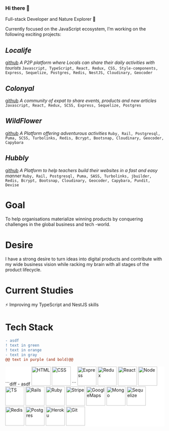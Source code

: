 ### Hi there 👋

<!--
**geuxor/geuxor** is a ✨ _special_ ✨ repository because its `README.md` (this file) appears on your GitHub profile.

Here are some ideas to get you started:

- 🔭 I’m currently working on ...
- 🌱 I’m currently learning ...
- 👯 I’m looking to collaborate on ...
- 🤔 I’m looking for help with ...
- 💬 Ask me about ...
- 📫 How to reach me: ...
- 😄 Pronouns: ...
- ⚡ Fun fact: ...
-->

Full-stack Developer and Nature Explorer 🌱

Currently focused on the JavaScript ecosystem, I’m working on the following exciting projects:

## _Localife_
[github](https://github.com/geuxor/local-life)
_A P2P platform where Locals can share their daily activities with tourists_
`Javascript, TypeScript, React, Redux, CSS, Style-components, Express, Sequelize, Postgres, Redis, NestJS, Cloudinary, Geocoder`

## _Colonyal_
[github](https://github.com/geuxor/colonyal)
_A community of expat to share events, products and new articles_
`Javascript, React, Redux, SCSS, Express, Sequelize, Postgres`

## _WildFlower_
[github](https://github.com/geuxor/wildflowerxp)
 _A Platform offering adventurous activities_
`Ruby, Rail, Postgresql, Puma, SCSS, Turbolinks, Redis, Bcrypt, Bootsnap, Cloudinary, Geocoder, Capybara`

## _Hubbly_
[github](https://github.com/RafaelFernandez/wslt)
_A Platform to help teachers build their websites in a fast and easy manner_
`Ruby, Rail, Postgresql, Puma, SASS, Turbolinks, jbuilder, Redis, Bcrypt, Bootsnap, Cloudinary, Geocoder, Capybara, Pundit, Devise`

# Goal
To help organisations materialize winning products by conquering challenges in the global business and tech -world. 

# Desire
I have a strong desire to turn ideas into digital products and contribute with my wide business vision while racking my brain with all stages of the product lifecycle.

# Current Studies
⚡ Improving my TypeScript and NestJS skills

# Tech Stack

```diff
- asdf
! text in green
! text in orange
- text in gray
@@ text in purple (and bold)@@
```

<span style="background-color:#fff">
 <p float="left" style="background-color:#fff;">
```diff
- asdf

 <img src="https://euroamerican.dk/photo/localife/html.jpg" alt="HTML" width="60"/>
 <img src="https://euroamerican.dk/photo/localife/css_resize.png" alt="CSS" width="60"/>
```
 <img src="https://euroamerican.dk/photo/localife/express_resize.png" alt="Express" width="60"/>
 <img src="https://euroamerican.dk/photo/localife/redux_resize.png" alt="Redux" width="60"/>
 <img src="https://euroamerican.dk/photo/localife/react_resize.jpg" alt="React" width="60"/>
 <img src="https://euroamerican.dk/photo/localife/node_resize.png" alt="Node" width="60"/>
 <img src="https://euroamerican.dk/photo/localife/TS_resize.png" alt="TS" width="60"/>
 <img src="https://euroamerican.dk/photo/localife/rails_resize.png" alt="Rails" width="60"/>
 <img src="https://euroamerican.dk/photo/localife/ruby_resize.jpg" alt="Ruby" width="60"/>


 <img src="https://euroamerican.dk/photo/localife/stripe connect_resize.jpeg" alt="Stripe" width="60"/>
 <img src="https://euroamerican.dk/photo/localife/GoogleMaps_resize.png" alt="GoogleMaps" width="60"/>

 <img src="https://euroamerican.dk/photo/localife/mongodb_resize.png" alt="Mongo" width="60"/>
 <img src="https://euroamerican.dk/photo/localife/sequelize_resize.png" alt="Sequelize" width="60"/>
 <img src="https://euroamerican.dk/photo/localife/redis_resize.png" alt="Redis" width="60"/>
 <img src="https://euroamerican.dk/photo/localife/postgres_resize.jpg" alt="Postgres" width="60"/>

 <img src="https://euroamerican.dk/photo/localife/heroku_resize.png" alt="Heroku" width="60"/>

 <img src="https://euroamerican.dk/photo/localife/git_resize.png" alt="Git" width="60"/>
 </p>
</span>
